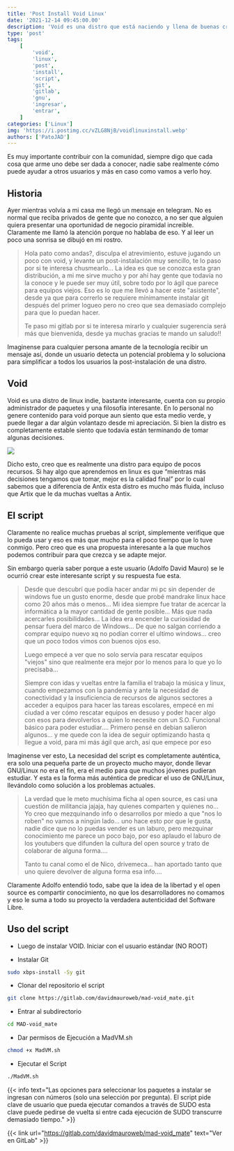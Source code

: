 ```yaml
---
title: 'Post Install Void Linux'
date: '2021-12-14 09:45:00.00'
description: 'Void es una distro que está naciendo y llena de buenas críticas, y un gran usuario nos dejó su post install para todos nosotros.'
type: 'post'
tags:
    [
        'void',
        'linux',
        'post',
        'install',
        'script',
        'git',
        'gitlab',
        'gnu',
        'ingresar',
        'entrar',
    ]
categories: ['Linux']
img: 'https://i.postimg.cc/vZLG8NjB/voidlinuxinstall.webp'
authors: ['PatoJAD']
---
```


Es muy importante contribuir con la comunidad, siempre digo que cada cosa que arme uno debe ser dada a conocer, nadie sabe realmente cómo puede ayudar a otros usuarios y más en caso como vamos a verlo hoy.

## Historia

Ayer mientras volvía a mi casa me llegó un mensaje en telegram. No es normal que reciba privados de gente que no conozco, a no ser que alguien quiera presentar una oportunidad de negocio piramidal increible. Claramente me llamó la atención porque no hablaba de eso. Y al leer un poco una sonrisa se dibujó en mi rostro.

> Hola pato como andas?, disculpa el atrevimiento, estuve jugando un poco con void, y levante un post-instalación muy sencillo, te lo paso por si te interesa chusmearlo...
> La idea es que se conozca esta gran distribución, a mi me sirve mucho y por ahí hay gente que todavía no la conoce y le puede ser muy útil, sobre todo por lo ágil que parece para equipos viejos.
> Eso es lo que me llevó a hacer este "asistente", desde ya que para correrlo se requiere mínimamente instalar git después del primer logueo pero no creo que sea demasiado complejo para que lo puedan hacer.
>
> Te paso mi gitlab por si te interesa mirarlo y cualquier sugerencia será más que bienvenida, desde ya muchas gracias te mando un saludo!!

Imaginense para cualquier persona amante de la tecnología recibir un mensaje así, donde un usuario detecta un potencial problema y lo soluciona para simplificar a todos los usuarios la post-instalación de una distro.

## Void

Void es una distro de linux indie, bastante interesante, cuenta con su propio administrador de paquetes y una filosofía interesante. En lo personal no genere contenido para void porque aun siento que esta medio verde, y puede llegar a dar algún volantazo desde mi apreciación. Si bien la distro es completamente estable siento que todavía están terminando de tomar algunas decisiones.

![](https://voidlinux.org/assets/screenshots/mate-desktop-xtraeme.png)

Dicho esto, creo que es realmente una distro para equipo de pocos recursos. Si hay algo que aprendemos en linux es que “mientras más decisiones tengamos que tomar, mejor es la calidad final” por lo cual sabemos que a diferencia de Antix esta distro es mucho más fluida, incluso que Artix que le da muchas vueltas a Antix.

## El script

Claramente no realice muchas pruebas al script, simplemente verifique que lo pueda usar y eso es más que mucho para el poco tiempo que lo tuve conmigo. Pero creo que es una propuesta interesante a la que muchos podemos contribuir para que crezca y se adapte mejor.

Sin embargo quería saber porque a este usuario (Adolfo David Mauro) se le ocurrió crear este interesante script y su respuesta fue esta.

> Desde que descubrí que podía hacer andar mi pc sin depender de windows fue un gusto enorme, desde que probé mandrake linux hace como 20 años más o menos... Mi idea siempre fue tratar de acercar la informática a la mayor cantidad de gente posible... Más que nada acercarles posibilidades... La idea era encender la curiosidad de pensar fuera del marco de Windows... De que no salgan corriendo a comprar equipo nuevo xq no podían correr el ultimo windows... creo que un poco todos vimos con buenos ojos eso.
>
> Luego empecé a ver que no solo servía para rescatar equipos "viejos" sino que realmente era mejor por lo menos para lo que yo lo precisaba...
>
> Siempre con idas y vueltas entre la familia el trabajo la música y linux, cuando empezamos con la pandemia y ante la necesidad de conectividad y la insuficiencia de recursos de algunos sectores a acceder a equipos para hacer las tareas escolares, empecé en mi ciudad a ver cómo rescatar equipos en desuso y poder hacer algo con esos para devolverlos a quien lo necesite con un S.O. Funcional básico para poder estudiar.... Primero pensé en debian salieron algunos... y me quede con la idea de seguir optimizando hasta q llegue a void, para mi más ágil que arch, asi que empece por eso

Imaginense ver esto, La necesidad del script es completamente auténtica, era solo una pequeña parte de un proyecto mucho mayor, donde llevar GNU/Linux no era el fin, era el medio para que muchos jóvenes pudieran estudiar. Y esta es la forma más auténtica de predicar el uso de GNU/Linux, llevándolo como solución a los problemas actuales.

> La verdad que le meto muchísima ficha al open source, es casi una cuestión de militancia jajaja, hay quienes comparten y quienes no... Yo creo que mezquinando info o desarrollos por miedo a que "nos lo roben" no vamos a ningún lado... uno hace esto por que le gusta, nadie dice que no lo puedas vender es un laburo, pero mezquinar conocimiento me parece un poco bajo, por eso aplaudo el laburo de los youtubers que difunden la cultura del open source y trato de colaborar de alguna forma....
>
> Tanto tu canal como el de Nico, drivemeca... han aportado tanto que uno quiere devolver de alguna forma esa info....

Claramente Adolfo entendió todo, sabe que la idea de la libertad y el open source es compartir conocimiento, no que los desarrolladores no comamos y eso le suma a todo su proyecto la verdadera autenticidad del Software Libre.

## Uso del script

-   Luego de instalar VOID. Iniciar con el usuario estándar (NO ROOT)

-   Instalar Git

```bash
sudo xbps-install -Sy git
```

-   Clonar del repositorio el script

```bash
git clone https://gitlab.com/davidmauroweb/mad-void_mate.git
```

-   Entrar al subdirectorio

```bash
cd MAD-void_mate
```

-   Dar permisos de Ejecución a MadVM.sh

```bash
chmod +x MadVM.sh
```

-   Ejecutar el Script

```bash
./MadVM.sh
```

{{< info text="Las opciones para seleccionar los paquetes a instalar se ingresan con números (solo una selección por pregunta). El script pide clave de usuario que pueda ejecutar comandos a través de SUDO esta clave puede pedirse de vuelta si entre cada ejecución de SUDO transcurre demasiado tiempo." >}}

{{< link url="https://gitlab.com/davidmauroweb/mad-void_mate" text="Ver en GitLab" >}}
